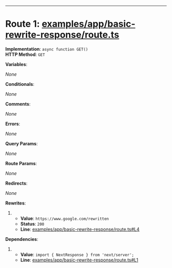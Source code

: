 
---
# Route 1: [examples/app/basic-rewrite-response/route.ts](examples/app/basic-rewrite-response/route.ts)

**Implementation**: `async function GET()`  
**HTTP Method**: `GET`

**Variables**:

*None*

**Conditionals**:

*None*

**Comments**:

*None*

**Errors**:

*None*

**Query Params**:

*None*

**Route Params**:

*None*

**Redirects**:

*None*

**Rewrites**:

1. 
      - **Value**: `https://www.google.com/rewritten`
      - **Status**: `200`
      - **Line**: [examples/app/basic-rewrite-response/route.ts#L4](examples/app/basic-rewrite-response/route.ts#L4)

**Dependencies**:

1. 
      - **Value**: `import { NextResponse } from 'next/server';`
      - **Line**: [examples/app/basic-rewrite-response/route.ts#L1](examples/app/basic-rewrite-response/route.ts#L1)

